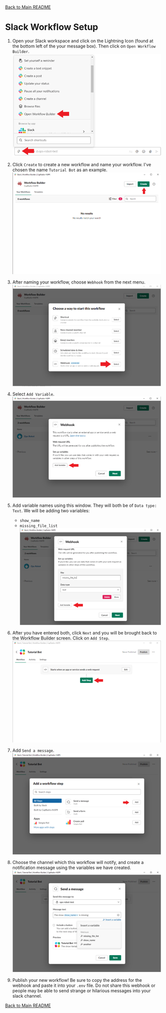[Back to Main README](../README.md#capradio-weekend-programming-bot)

# Slack Workflow Setup

1. Open your Slack workspace and click on the Lightning Icon (found at the bottom left of the your message box). Then click on `Open Workflow Builder`. 
![Click on Lightning Icon and then click on Open Workflow Builder](./images/access_workflow_builder.png)

1. Click `Create` to create a new workflow and name your workflow. I've chosen the name `Tutorial Bot` as an example.
![Click Create to create a new workflow.](./images/create_workflow.png)

1. After naming your workflow, choose `Webhook` from the next menu. 
![Select Webhook Workflow](./images/select_webhook_workflow.png)

1. Select `Add Variable`.
![Add Variables](./images/add_variables.png)

1. Add variable names using this window. They will both be of `Data type: Text`. We will be adding two variables:
    - `show_name`
    - `missing_file_list`
![Add both variables](./images/create_keys.png)

1. After you have entered both, click `Next` and you will be brought back to the Workflow Builder screen. Click on `Add Step`.
![Add Step](./images/workflow_add_step.png)

1. Add `Send a message`.
![Send a message](./images/add_send_message.png)

1. Choose the channel which this workflow will notify, and create a notification message using the variables we have created.
![Build your message using the variables](./images/build_message.png)

1. Publish your new workflow! Be sure to copy the address for the webhook and paste it into your `.env` file. Do not share this webhook or people may be able to send strange or hilarious messages into your slack channel. 

[Back to Main README](../README.md#capradio-weekend-programming-bot)
